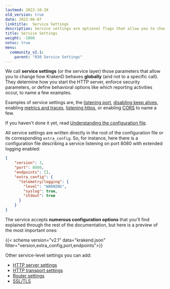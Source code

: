 ```yaml
---
lastmod: 2022-10-20
old_version: true
date: 2022-06-07
linktitle:  Service Settings
description: Service settings are optional flags that allow you to change how KrakenD behaves globally for all endpoints across configuration.
title: Service Settings
weight: -1000
notoc: true
menu:
  community_v2.1:
    parent: "030 Service Settings"
---
```

We call **service settings** (or the service layer) those parameters that allow you to change how KrakenD behaves **globally** (and not to a specific call). They determine how you start the HTTP server, enforce security parameters, or define behavioral options like which reporting activities occur, to name a few examples.

Examples of service settings are, the [listening port](/docs/v2.1/service-settings/http-server-settings/), [disabling keep alives](/docs/v2.1/service-settings/http-transport-settings/), enabling [metrics and traces](/docs/v2.1/telemetry/), [listening https](/docs/v2.1/service-settings/tls/), or enabling [CORS](/docs/v2.1/service-settings/cors/) to name a few.

If you haven't done it yet, read [ Understanding the configuration file](/docs/v2.1/configuration/structure/).

All service settings are written directly in the root of the configuration file or its corresponding `extra_config`. So, for instance, here there is a configuration file describing a service listening on port 8080 with extended logging enabled:

```json
{
    "version": 3,
    "port": 8080,
    "endpoints": [],
    "extra_config": {
      "telemetry/logging": {
        "level": "WARNING",
        "syslog": true,
        "stdout": true
      }
    }
}
```

The service accepts **numerous configuration options** that you'll find explained through the rest of the documentation, but here is a preview of the most important ones:

{{< schema version="v2.1" data="krakend.json" filter="version,extra_config,port,endpoints">}}

Other service-level settings you can add:

- [HTTP server settings](/docs/v2.1/service-settings/http-server-settings/)
- [HTTP transport settings](/docs/v2.1/service-settings/http-transport-settings/)
- [Router settings](/docs/v2.1/service-settings/router-options/)
- [SSL/TLS](/docs/v2.1/service-settings/tls/)
